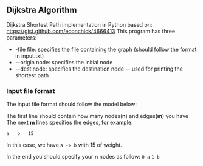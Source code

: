## Dijkstra Algorithm

Dijkstra Shortest Path implementation in Python based on: https://gist.github.com/econchick/4666413
This program has three parameters:

- -file file: specifies the file containing the graph (should follow the format in input.txt)
- --origin node: specifies the initial node
-  --dest node: specifies the destination node -- used for printing the shortest path

### Input file format

The input file format should follow the model below:

The first line should contain how many nodes(**n**) and edges(**m**) you have
The next **m** lines specifies the edges, for example:
```
a   b   15
```
In this case, we have ```a -> b``` with 15 of weight.

In the end you should specify your **n** nodes as follow:
```0 a```
```1 b```
